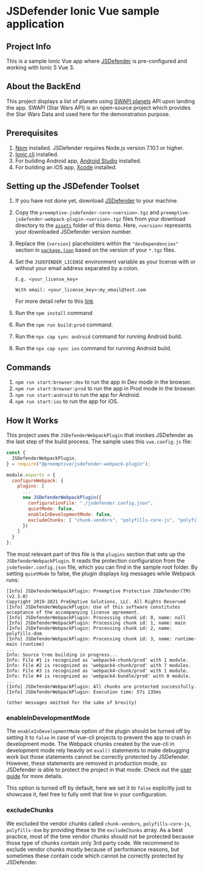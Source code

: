 # JSDefender Ionic Vue sample application

## Project Info
This is a sample Ionic Vue app where [JSDefender](https://www.preemptive.com/products/jsdefender) is pre-configured and working with Ionic 5 Vue 3.

## About the BackEnd
This project displays a list of planets using [SWAPI planets](https://swapi.dev/api/planets/?page=1) API upon landing the app. SWAPI (Star Wars API) is an open-source project which provides the Star Wars Data and used here for the demonstration purpose.

## Prerequisites
1. [Npm](https://nodejs.org/en/download/) installed. JSDefender requires Node.js version 7.10.1 or higher.
2. [Ionic cli](https://ionicframework.com/docs/cli) installed.
3. For building Android app, [Android Studio](https://developer.android.com/studio) installed.
4. For building an iOS app, [Xcode](https://developer.apple.com/xcode/) installed.

## Setting up the JSDefender Toolset
1. If you have not done yet, download [JSDefender](https://www.preemptive.com/products/jsdefender/downloads) to your machine.
2. Copy the `preemptive-jsdefender-core-<version>.tgz` and `preemptive-jsdefender-webpack-plugin-<version>.tgz` files from your download directory to the [`assets`](assets/) folder of this demo. Here, `<version>` represents your downloaded JSDefender version number.
3. Replace the `{version}` placeholders within the `"devDependencies"` section in [`package.json`](package.json) based on the version of your `*.tgz` files.
4. Set the `JSDEFENDER_LICENSE` environment variable as your license with or without your email address separated by a colon.
    ```
    E.g. <your_license_key>

    With email: <your_license_key>:my_email@test.com
    ```

    For more detail refer to this [link](https://www.preemptive.com/jsdefender/userguide/en/intro_licensing.html)
5. Run the `npm install` command
6. Run the `npm run build:prod` command.
7. Run the `npx cap sync android` command for running Android build.
8. Run the `npx cap sync ios` command for running Android build.

## Commands
1. `npm run start:browser:dev` to run the app in Dev mode in the browser.
2. `npm run start:browser:prod` to run the app in Prod mode in the browser.
3. `npm run start:android` to run the app for Android.
4. `npm run start:ios` to run the app for iOS.

## How It Works
This project uses the `JSDefenderWebpackPlugin` that invokes JSDefender as the last step of the build process. The sample uses this `vue.config.js` file:

```javascript
const {
  JSDefenderWebpackPlugin,
} = require("@preemptive/jsdefender-webpack-plugin");

module.exports = {
  configureWebpack: {
    plugins: [
      ...
      new JSDefenderWebpackPlugin({
        configurationFile: "./jsdefender.config.json",
        quietMode: false,
        enableInDevelopmentMode: false,
        excludeChunks: [ "chunk-vendors", "polyfills-core-js", "polyfills-dom" ]
      })
    ]
  }
};
```

The most relevant part of this file is the `plugins` section that sets up the `JSDefenderWebpackPlugin`. It reads the protection configuration from the `jsdefender.config.json` file, which you can find in the sample root folder. By setting `quietMode` to false, the plugin displays log messages while Webpack runs:

```
[Info] JSDefenderWebpackPlugin: Preemptive Protection JSDefender(TM) (v2.3.0)
Copyright 2019-2021 PreEmptive Solutions, LLC. All Rights Reserved
[Info] JSDefenderWebpackPlugin: Use of this software constitutes acceptance of the accompanying license agreement.
[Info] JSDefenderWebpackPlugin: Processing chunk id: 0, name: null
[Info] JSDefenderWebpackPlugin: Processing chunk id: 1, name: main
[Info] JSDefenderWebpackPlugin: Processing chunk id: 2, name: polyfills-dom
[Info] JSDefenderWebpackPlugin: Processing chunk id: 3, name: runtime-main (runtime)
...
Info: Source tree building in progress...
Info: File #1 is recognized as 'webpack4-chunk/prod' with 1 module.
Info: File #2 is recognized as 'webpack4-chunk/prod' with 7 modules.
Info: File #3 is recognized as 'webpack4-chunk/prod' with 1 module.
Info: File #4 is recognized as 'webpack4-bundle/prod' with 0 module.
...
[Info] JSDefenderWebpackPlugin: All chunks are protected successfully.
[Info] JSDefenderWebpackPlugin: Execution time: 57s 135ms

(other messages omitted for the sake of brevity)
```

### **enableInDevelopmentMode**
The `enableInDevelopmentMode` option of the plugin should be turned off by setting it to `false` in case of vue-cli projects to prevent the app to crash in development mode. The Webpack chunks created by the vue-cli in development mode rely heavily on `eval()` statements to make debugging work but those statements cannot be correctly protected by JSDefender. However, these statements are removed in production mode, so JSDefender is able to protect the project in that mode. Check out the [user guide](https://www.preemptive.com/jsdefender/userguide/en/index.html) for more details.

This option is turned off by default, here we set it to `false` explicitly just to showcase it, feel free to fully omit that line in your configuration.

### **excludeChunks**
We excluded the vendor chunks called `chunk-vendors`, `polyfills-core-js`, `polyfills-dom` by providing these to the `excludeChunks` array. As a best practice, most of the time vendor chunks should not be protected because those type of chunks contain only 3rd party code. We recommend to exclude vendor chunks mostly because of performance reasons, but sometimes these contain code which cannot be correctly protected by JSDefender.